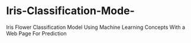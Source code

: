 # Iris-Classification-Mode-
Iris Flower Classification Model Using Machine Learning Concepts With a Web Page For Prediction
